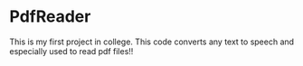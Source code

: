# PdfReader
This is my first project in college. This code converts any text to speech and especially used to read pdf files!!
